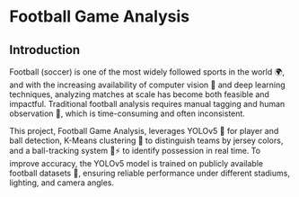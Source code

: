 # Football Game Analysis 

## Introduction
Football (soccer) is one of the most widely followed sports in the world 🌍, and with the increasing availability of computer vision 🤖 and deep learning techniques, analyzing matches at scale has become both feasible and impactful. Traditional football analysis requires manual tagging and human observation 👀, which is time-consuming and often inconsistent.

This project, Football Game Analysis, leverages YOLOv5 🧠 for player and ball detection, K-Means clustering 🎨 to distinguish teams by jersey colors, and a ball-tracking system 🔴⚡ to identify possession in real time. To improve accuracy, the YOLOv5 model is trained on publicly available football datasets 📂, ensuring reliable performance under different stadiums, lighting, and camera angles.
